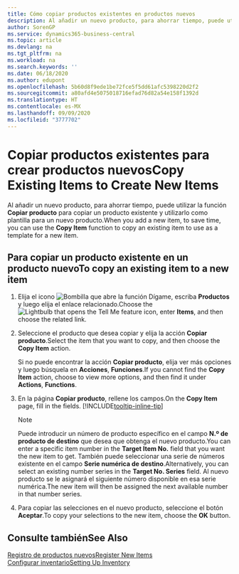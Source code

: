 ```yaml
---
title: Cómo copiar productos existentes en productos nuevos
description: Al añadir un nuevo producto, para ahorrar tiempo, puede utilizar la función Copiar producto para copiar un producto existente y utilizarlo como plantilla para un nuevo producto.
author: SorenGP
ms.service: dynamics365-business-central
ms.topic: article
ms.devlang: na
ms.tgt_pltfrm: na
ms.workload: na
ms.search.keywords: ''
ms.date: 06/18/2020
ms.author: edupont
ms.openlocfilehash: 5b60d8f9ede1be72fce5f5dd61afc5398220d2f2
ms.sourcegitcommit: a80afd4e5075018716efad76d82a54e158f1392d
ms.translationtype: HT
ms.contentlocale: es-MX
ms.lasthandoff: 09/09/2020
ms.locfileid: "3777702"
---
```

# <a name="copy-existing-items-to-create-new-items"></a><span data-ttu-id="ed629-103">Copiar productos existentes para crear productos nuevos</span><span class="sxs-lookup"><span data-stu-id="ed629-103">Copy Existing Items to Create New Items</span></span>

<span data-ttu-id="ed629-104">Al añadir un nuevo producto, para ahorrar tiempo, puede utilizar la función **Copiar producto** para copiar un producto existente y utilizarlo como plantilla para un nuevo producto.</span><span class="sxs-lookup"><span data-stu-id="ed629-104">When you add a new item, to save time, you can use the **Copy Item** function to copy an existing item to use as a template for a new item.</span></span>  

## <a name="to-copy-an-existing-item-to-a-new-item"></a><span data-ttu-id="ed629-105">Para copiar un producto existente en un producto nuevo</span><span class="sxs-lookup"><span data-stu-id="ed629-105">To copy an existing item to a new item</span></span>

1. <span data-ttu-id="ed629-106">Elija el icono ![Bombilla que abre la función Dígame](media/ui-search/search_small.png "Dígame qué desea hacer"), escriba **Productos** y luego elija el enlace relacionado.</span><span class="sxs-lookup"><span data-stu-id="ed629-106">Choose the ![Lightbulb that opens the Tell Me feature](media/ui-search/search_small.png "Tell me what you want to do") icon, enter **Items**, and then choose the related link.</span></span>  
2. <span data-ttu-id="ed629-107">Seleccione el producto que desea copiar y elija la acción **Copiar producto**.</span><span class="sxs-lookup"><span data-stu-id="ed629-107">Select the item that you want to copy, and then choose the **Copy Item** action.</span></span>  

    <span data-ttu-id="ed629-108">Si no puede encontrar la acción **Copiar producto**, elija ver más opciones y luego búsquela en **Acciones**, **Funciones**.</span><span class="sxs-lookup"><span data-stu-id="ed629-108">If you cannot find the **Copy Item** action, choose to view more options, and then find it under **Actions**, **Functions**.</span></span>  

3. <span data-ttu-id="ed629-109">En la página **Copiar producto**, rellene los campos.</span><span class="sxs-lookup"><span data-stu-id="ed629-109">On the **Copy Item** page, fill in the fields.</span></span> [!INCLUDE[tooltip-inline-tip](includes/tooltip-inline-tip_md.md)]

    > [!NOTE]  
    > <span data-ttu-id="ed629-110">Puede introducir un número de producto específico en el campo **N.º de producto de destino** que desea que obtenga el nuevo producto.</span><span class="sxs-lookup"><span data-stu-id="ed629-110">You can enter a specific item number in the **Target Item No.** field that you want the new item to get.</span></span> <span data-ttu-id="ed629-111">También puede seleccionar una serie de números existente en el campo **Serie numérica de destino**.</span><span class="sxs-lookup"><span data-stu-id="ed629-111">Alternatively, you can select an existing number series in the **Target No. Series** field.</span></span> <span data-ttu-id="ed629-112">Al nuevo producto se le asignará el siguiente número disponible en esa serie numérica.</span><span class="sxs-lookup"><span data-stu-id="ed629-112">The new item will then be assigned the next available number in that number series.</span></span>  

4. <span data-ttu-id="ed629-113">Para copiar las selecciones en el nuevo producto, seleccione el botón **Aceptar**.</span><span class="sxs-lookup"><span data-stu-id="ed629-113">To copy your selections to the new item, choose the **OK** button.</span></span>  

## <a name="see-also"></a><span data-ttu-id="ed629-114">Consulte también</span><span class="sxs-lookup"><span data-stu-id="ed629-114">See Also</span></span>

[<span data-ttu-id="ed629-115">Registro de productos nuevos</span><span class="sxs-lookup"><span data-stu-id="ed629-115">Register New Items</span></span>](inventory-how-register-new-items.md)  
[<span data-ttu-id="ed629-116">Configurar inventario</span><span class="sxs-lookup"><span data-stu-id="ed629-116">Setting Up Inventory</span></span>](inventory-setup-inventory.md)  
